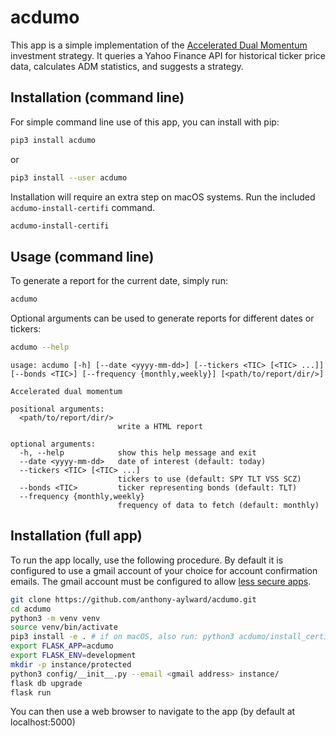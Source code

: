 # acdumo

This app is a simple implementation of the [Accelerated Dual Momentum](https://engineeredportfolio.com/2018/05/02/accelerating-dual-momentum-investing/) investment strategy. It
queries a Yahoo Finance API for historical ticker price data, calculates ADM
statistics, and suggests a strategy.

## Installation (command line)

For simple command line use of this app, you can install with pip:

```sh
pip3 install acdumo
```
or
```sh
pip3 install --user acdumo
```

Installation will require an extra step on macOS systems. Run the included `acdumo-install-certifi` command.

```sh
acdumo-install-certifi
```

## Usage (command line)

To generate a report for the current date, simply run:

```sh
acdumo
```

Optional arguments can be used to generate reports for different dates or
tickers:

```sh
acdumo --help
```

```
usage: acdumo [-h] [--date <yyyy-mm-dd>] [--tickers <TIC> [<TIC> ...]] [--bonds <TIC>] [--frequency {monthly,weekly}] [<path/to/report/dir/>]

Accelerated dual momentum

positional arguments:
  <path/to/report/dir/>
                        write a HTML report

optional arguments:
  -h, --help            show this help message and exit
  --date <yyyy-mm-dd>   date of interest (default: today)
  --tickers <TIC> [<TIC> ...]
                        tickers to use (default: SPY TLT VSS SCZ)
  --bonds <TIC>         ticker representing bonds (default: TLT)
  --frequency {monthly,weekly}
                        frequency of data to fetch (default: monthly)
```


## Installation (full app)

To run the app locally, use the following procedure. By default it is
configured to use a gmail account of your choice for account confirmation
emails. The gmail account must be configured to allow [less secure apps](https://support.google.com/accounts/answer/6010255?hl=en).

```sh
git clone https://github.com/anthony-aylward/acdumo.git
cd acdumo
python3 -m venv venv
source venv/bin/activate
pip3 install -e . # if on macOS, also run: python3 acdumo/install_certifi.py
export FLASK_APP=acdumo
export FLASK_ENV=development
mkdir -p instance/protected
python3 config/__init__.py --email <gmail address> instance/
flask db upgrade
flask run
```

You can then use a web browser to navigate to the app (by default at localhost:5000)

